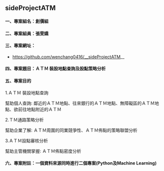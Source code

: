 ## sideProjectATM
#### 一、專案組名：創價組
#### 二、專案組員：張雯嬌
#### 三、專案網址：
- https://github.com/wenchang0416/__sideProjectATM__
#### 四、專案題目：ＡＴＭ 裝設地點查詢及設點策略分析
#### 五、專案目的

1.ＡＴＭ 裝設地點查詢
 
幫助個人查詢: 鄰近的ＡＴＭ地點、往來銀行的ＡＴＭ地點、無障礙區的ＡＴＭ地點、欲前往地點附近的ＡＴＭ

2.ＴＭ通路策略分析

幫助企業了解: ＡＴＭ周圍的同業競爭性、ＡＴＭ佈點的策略聯盟分析

3.ＡＴＭ設點審核分析

幫助主管機關掌握: ＡＴＭ佈點密度分析

#### 六、專案附註：一個資料來源同時進行二個專案(Python及Machine Learning)
